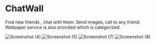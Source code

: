 # ChatWall
Find new friends , chat with them. Send images, call to any friend. Wallpaper service is also provided which is categorized.


![Screenshot (4)](https://github.com/delvadiaom/ChatWall/assets/102248079/b841c541-5281-4cfd-a256-f4c9e8297263)
![Screenshot (5)](https://github.com/delvadiaom/ChatWall/assets/102248079/b25786ec-fde2-4f86-ad6a-72451464bbe8)
![Screenshot (7)](https://github.com/delvadiaom/ChatWall/assets/102248079/d1ddc5bc-317d-4af1-9d5a-f5ab9851c020)
![Screenshot (8)](https://github.com/delvadiaom/ChatWall/assets/102248079/14512982-b468-43c1-91d0-d523edf8856d)



